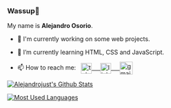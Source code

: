 <!-- **alejandrojust/alejandrojust** is a ✨ _special_ ✨ repository because its `README.md` (this file) appears on your GitHub profile. -->

### Wassup👋

My name is **Alejandro Osorio**.


- 🔭 I'm currently working on some web projects.

- 🌱 I’m currently learning HTML, CSS and JavaScript.

- 📫 How to reach me: &nbsp; 
  <a href="https://t.me/alejandrojust" target="_blank">
      <img align="center" alt="telegram" width="25px" src="https://www.vectorlogo.zone/logos/telegram/telegram-icon.svg" /> &nbsp; &nbsp;
  <a href="https://www.linkedin.com/in/alejandrojust/" target="_blank">
      <img align="center" alt="linkedin" width="25px" src="https://www.vectorlogo.zone/logos/linkedin/linkedin-icon.svg" /> &nbsp; &nbsp;
  <a href="mailto:mralejandrojust@gmail.com" target="_blank">
      <img align="center" alt="gmail" width="30px" src="https://www.vectorlogo.zone/logos/gmail/gmail-icon.svg" />

<!-- Github  Stats -->
<a href="https://github.com/alejandrojust"><img align="center" alt="Alejandrojust's Github Stats" src="https://github-readme-stats.anuraghazra1.vercel.app/api?username=alejandrojust&show_icons=true&include_all_commits=false&theme=radical&count_private=true"/></a>
 
<a href="https://github.com/alejandrojust"><img align="center" alt="Most Used Languages" src="https://github-readme-stats.vercel.app/api/top-langs/?username=alejandrojust&langs_count=10&layout=compact&theme=radical"/></a>
